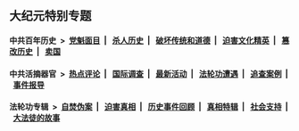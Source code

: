 ## 大纪元特别专题

#### 中共百年历史 &nbsp;>&nbsp; [党魁面目](indexes/nf1176107/README.md?04220430) &nbsp;| &nbsp; [杀人历史](indexes/nf1176106/README.md?04220430) &nbsp;| &nbsp; [破坏传统和道德](indexes/nf1176106/README.md?04220430) &nbsp;| &nbsp; [迫害文化精英](indexes/nf1176111/README.md?04220430) &nbsp;| &nbsp; [篡改历史](indexes/nf1176115/README.md?04220430) &nbsp;| &nbsp; [卖国](indexes/nf1176117/README.md?04220430) 

#### 中共活摘器官 &nbsp;>&nbsp; [热点评论](indexes/nf5879/README.md?04220430) &nbsp;| &nbsp; [国际调查](indexes/nf5947/README.md?04220430) &nbsp;| &nbsp; [最新活动](indexes/nf5883/README.md?04220430) &nbsp;| &nbsp; [法轮功遭遇](indexes/nf5881/README.md?04220430) &nbsp;| &nbsp; [追查案例](indexes/nf5880/README.md?04220430) &nbsp;| &nbsp; [事件报导](indexes/nf5877/README.md?04220430) 

#### 法轮功专辑 &nbsp;>&nbsp; [自焚伪案](indexes/nf5562/README.md?04220430) &nbsp;| &nbsp; [迫害真相](indexes/nf4379/README.md?04220430) &nbsp;| &nbsp; [历史事件回顾](indexes/nf5793/README.md?04220430) &nbsp;| &nbsp; [真相特辑](indexes/nf4389/README.md?04220430) &nbsp;| &nbsp; [社会支持](indexes/nf4386/README.md?04220430) &nbsp;| &nbsp; [大法徒的故事](indexes/nf1147481/README.md?04220430) 


